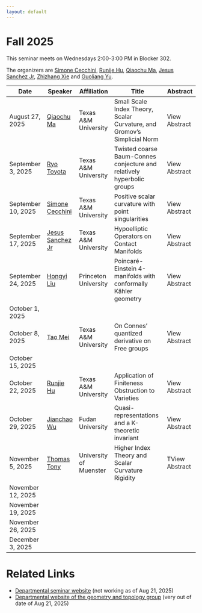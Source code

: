 ```yaml
---
layout: default
---
```


<script>
  window.MathJax = {
    tex: {
      inlineMath: [['$', '$'], ['\\(', '\\)']],
      displayMath: [['$$', '$$'], ['\\[', '\\]']]
    },
    svg: { fontCache: 'global' }
  };
</script>
<script src="https://cdn.jsdelivr.net/npm/mathjax@3/es5/tex-svg.js" async></script>


# Fall 2025

This seminar meets on Wednesdays 2:00-3:00 PM in Blocker 302.

The organizers are  [Simone Cecchini](https://simonececchini.org/), [Runije Hu](https://sites.google.com/view/runjiehu/home), [Qiaochu Ma](https://sites.google.com/view/qiaochu-ma), [Jesus Sanchez Jr](https://sites.google.com/view/jstheory/home),  [Zhizhang Xie](https://people.tamu.edu/~xie/) and [Guoliang Yu](https://artsci.tamu.edu/mathematics/contact/profiles/guoliang-yu.html).


| Date         | Speaker | Affiliation| Title | Abstract |
|--------------|---------|------------|-------|-------|
| August 27, 2025   |  [Qiaochu Ma](https://sites.google.com/view/qiaochu-ma)  | Texas A&M University | Small Scale Index Theory, Scalar Curvature, and Gromov’s Simplicial Norm | <span class="abstract-link" onclick="showAbstract('Qiaochu-Ma')">View Abstract</span>  |
| September 3, 2025   | [Ryo Toyota](https://sites.google.com/tamu.edu/ryotoyotashomopage/home)     | Texas A&M University | Twisted coarse Baum-Connes conjecture and relatively hyperbolic groups     | <span class="abstract-link" onclick="showAbstract('Ryo-Toyota')">View Abstract</span>  |
| September 10, 2025 | [Simone Cecchini](https://simonececchini.org/) | Texas A&M University | Positive scalar curvature with point singularities     | <span class="abstract-link" onclick="showAbstract('Simone Cecchini')">View Abstract</span>      |
| September 17, 2025|    [Jesus Sanchez Jr](https://sites.google.com/view/jstheory/home) | Texas A&M University  |  Hypoelliptic Operators on Contact Manifolds    |   <span class="abstract-link" onclick="showAbstract('Jesus-Sanchez')">View Abstract</span>  |
| September 24, 2025| [Hongyi Liu](https://www.math.princeton.edu/people/hongyi-liu) | Princeton University |  Poincar&#233;-Einstein 4-manifolds with conformally K&auml;hler geometry | <span class="abstract-link" onclick="showAbstract('Hongyi-Liu')">View Abstract</span>     |
| October 1, 2025   |      |   |      |       |
| October 8, 2025  |  [Tao Mei](https://sites.google.com/tamu.edu/taomei/home) | Texas A&M University|  On Connes’ quantized derivative on Free groups    | <span class="abstract-link" onclick="showAbstract('Tao-Mei')">View Abstract</span>      |
| October 15, 2025  |      |   |      |       |
| October 22, 2025  |   [Runjie Hu](https://sites.google.com/view/runjiehu/home)   |  Texas A&M University |   Application of Finiteness Obstruction to Varieties   |   <span class="abstract-link" onclick="showAbstract('Runjie-Hu')">View Abstract</span>    |
| October 29, 2025  |   [Jianchao Wu](https://scholar.google.com/citations?user=WAeYdGwAAAAJ&hl=en)   |  Fudan University |  Quasi-representations and a K-theoretic invariant    |    <span class="abstract-link" onclick="showAbstract('Jianchao-Wu')">View Abstract</span>  |
| November 5, 2025  | [Thomas Tony](https://ttony.eu)     | University of Muenster  | Higher Index Theory and Scalar Curvature Rigidity      |  T<span class="abstract-link" onclick="showAbstract('Thomas-Tony')">View Abstract</span>     |
| November 12, 2025 |      |   |       |       |
| November 19, 2025 |      |   |       |       |
| November 26, 2025 |      |   |       |       |
| December 3, 2025  |      |   |       |       |


# Related Links

- [Departmental seminar website](https://artsci.tamu.edu/mathematics/research/seminars/noncommutative-geometry/index.html) (not working as of Aug 21, 2025)
- [Departmental website of the geometry and topology group](https://artsci.tamu.edu/mathematics/research/geometry-and-topology/) (very out of date of Aug 21, 2025)













<!-- Abstract content -->

<div id="Thomas-Tony" style="display:none;">
In this talk, I will present a recent generalization of Goette and Semmelmann’s rigidity theorem, where the original topological condition on the Â-degree is replaced by a less restrictive condition involving the so-called higher mapping degree. A key challenge in the proof is that a non-vanishing higher index does not necessarily give rise to a non-trivial kernel of the corresponding Dirac operator. I will present a new method that extracts geometrically useful information even in this more general setting. Moreover, I will explain a cut-and-paste principle for the higher index, which leads to a new index theorem relating the higher index of a certain Dirac operator to the higher mapping degree and the Euler characteristic.
</div>

<div id="Qiaochu-Ma" style="display:none;">
Scalar curvature encodes the volume information of small geodesic balls within a Riemannian manifold, making it, to some extent, the weakest curvature invariant. This raises a natural question: what topological constraints does scalar curvature impose on manifolds? In this talk, we shall show that for a manifold with a scalar curvature lower bound, the simplicial norm of certain characteristic classes can be controlled by its volume and isoperimetric constant. This is joint work with Guoliang Yu.
</div>

<div id="Ryo-Toyota" style="display:none;">
We introduce twisted coarse Baum–Connes conjecture with stable coarse algebras, a geometric analogue of the Baum–Connes conjecture with coefficients. We show that this twisted version has stronger permanence properties than the classical coarse Baum–Connes conjecture, particularly with respect to unions and subspaces. We apply this framework to relatively hyperbolic groups. For a finitely generated group $G$ that is hyperbolic relative to  $\{H_1,\cdots,H_n\}$, it is known that $G$ satisfies coarse Baum-Connes conjecture if each $H_i$ does and $H_i$ admits finite-dimensional simplicial model of the universal space proper actions. Using our permanence results, we can show that $G$ satisfies twisted coarse Baum-Connes conjecture with stable coefficients, if and only if each $H_i$ does. This is a joint work with Jintao Deng.
</div>

<div id="Simone Cecchini" style="display:none;">
I will discuss obstructions to metrics of positive scalar curvature with uniformly Euclidean point singularities. This provides counterexamples to a conjecture by Schoen. I will also discuss the existence of metrics with uniformly Euclidean point singularities which cannot be smoothed by a geometric flow while preserving nonnegativity of the scalar curvature. This is based on joint work with Georg Frenck and Rudi Zeidler.
</div>

<div id="Jesus-Sanchez" style="display:none;">
Historically the elliptic differential operators have held a special place for their importance in mathematical physics as well as their ability to connect various subjects within pure mathematics. In recent years, the Fourier theoretic approach to elliptic operators has seen much progress in its extension to a wider class of operators, those which are hypoelliptic. In this talk we will use the extended Fourier theoretic approach to provide a construction of a new hypoelliptic operator on the Heisenberg group and discuss its properties and generalizations to contact manifolds. This is joint work with Andres Franco Valiente. 
</div>

<div id="Hongyi-Liu" style="display:none;">
Poincar&#233;–Einstein metrics play an important role in geometric analysis and mathematical physics, yet constructing new examples beyond the perturbative regime is difficult. In this talk, I will describe a class of four-dimensional Poincar&#233;–Einstein manifolds that are conformal to K&auml;hler metrics. These metrics admit a natural symmetry generated by a Killing field, which reduces the Einstein equations to a Toda-type system. This approach leads to existence and uniqueness results in the case of complex line bundles over surfaces of genus at least one. The construction produces large-scale, infinite-dimensional families of new Poincar&#233;–Einstein metrics with conformal infinities of non-positive Yamabe type. This is joint work with Mingyang Li.
</div>

<div id="Tao-Mei" style="display:none;">
The commutator operator  [x,H], where  x is a bounded function on the torus and H is the Hilbert transform, is a central object in classical analysis, lying at the intersection of Nehari’s theorem, Hankel operators, and BMO/VMO theory. In the terminology of A. Connes, [x,H] may be viewed as the quantized derivative of x. Connes further suggested a natural analogue of this operator on free groups and raised the question of how the properties of x are reflected in [x,H]. This was followed by G. Duchamp and C. Reutenauer, who proved that the finite-rank property of [x,H] characterizes the rationality of x. In this talk, I will review some history and share some of my recent thoughts on the boundedness and compactness of [x,H] in the setting of free groups and Voiculescu’s free semicircular von Neumann algebras.
</div>

<div id="Runjie-Hu" style="display:none;">
Some characteristic p>0 varieties fail to lift to characteristic zero. A topological obstruction is whether the l-adic etale homotopy type is homotopy equivalent to a finite CW complex. The integral version of this obstruction is the so-called Wall's finiteness obstruction. In this talk, I will explain this finiteness obstruction and the idea of generalizing this topological discussion to varieties. These are joint works with Ruida Di and Siqing Zhang.
</div>

<div id="Jianchao-Wu" style="display:none;">
Generalizing the intriguing phenomenon of Voiculescu's almost commuting unitary matrices is the notion of a quasi-representation of a (discrete) group. As demonstrated by the work of Exel and Loring on Voiculescu's example, there may be topological obstructions to perturbing quasi-representations into genuine representations---this is where (topological or operator) K-theory enters the picture. Previous studies have mostly focused on fundamental groups of finite CW complexes. In this talk, which is based on joint work with Shmuel Weinberger and Guoliang Yu, we introduce the notion of a character as a more general and refined invariant for quasi-representations. 
</div>

<!-- Code that makes the pop-up windows -->

<style>
/* Modal background */
#abstract-modal-overlay {
  position: fixed;
  top: 0;
  left: 0;
  width: 100%;
  height: 100%;
  background: rgba(0,0,0,0.5);
  display: none;
  z-index: 1000;
}

/* Modal box */
#abstract-modal {
  background: white;
  width: 80%;
  max-width: 700px;
  margin: 5% auto;
  padding: 20px;
  border-radius: 8px;
  position: relative;
  overflow-y: auto;
  max-height: 90vh;
  font-family: Arial, sans-serif;
}

/* Close button */
#abstract-modal-close {
  position: absolute;
  top: 10px;
  right: 15px;
  font-size: 20px;
  cursor: pointer;
}
</style>

<!-- Modal structure -->
<div id="abstract-modal-overlay" onclick="closeAbstractModal(event)">
  <div id="abstract-modal" onclick="event.stopPropagation()">
    <span id="abstract-modal-close" onclick="closeAbstractModal()">&times;</span>
    <h2>Abstract</h2>
    <div id="abstract-modal-content"></div>
  </div>
</div>

<script>
function showAbstract(id) {
  const content = document.getElementById(id).innerHTML;
  document.getElementById('abstract-modal-content').innerHTML = content;
  document.getElementById('abstract-modal-overlay').style.display = 'block';
}

function closeAbstractModal(event) {
  if (!event || event.target.id === 'abstract-modal-overlay' || event.target.id === 'abstract-modal-close') {
    document.getElementById('abstract-modal-overlay').style.display = 'none';
  }
}
</script>
